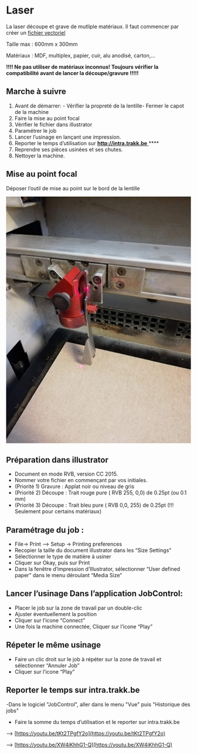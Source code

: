 # Laser

La laser découpe et grave de mutliple matériaux. Il faut commencer par créer un [fichier vectoriel](../software/untitled-1.md)

Taille max : 600mm x 300mm

Matériaux : MDF, multiplex, papier, cuir, alu anodisé, carton,...

**!!!! Ne pas utiliser de matériaux inconnus! Toujours vérifier la compatibilité avant de lancer la découpe/gravure !!!!!**    

## **Marche à suivre**  

1. Avant de démarrer: - Vérifier la propreté de la lentille- Fermer le capot de la machine
2. Faire la mise au point focal
3. Vérifier le fichier dans illustrator
4.  Paramétrer le job  
5. Lancer l’usinage en lançant une impression.
6. Reporter le temps d’utilisation sur [**http://intra.trakk.be** ](http://intra.trakk.be%20)\*\*\*\*
7. Reprendre ses pièces usinées et ses chutes. 
8. Nettoyer la machine.    

## **Mise au point focal**

Déposer l’outil de mise au point  sur le bord de la lentille

![](../.gitbook/assets/image%20%2819%29.png)



## Préparation dans illustrator

* Document en mode RVB, version CC 2015.
* Nommer votre fichier en commençant par vos initiales.
* \(Priorité 1\) Gravure : Applat noir ou niveau de gris  
* \(Priorité 2\) Découpe  : Trait rouge pure \( RVB 255, 0,0\) de 0.25pt  \(ou 0.1 mm\)
* \(Priorité 3\) Découpe  : Trait bleu pure \( RVB 0,0, 255\) de 0.25pt  \(!!! Seulement pour certains matériaux\)

## Paramétrage du job :

* File-&gt; Print --&gt; Setup -&gt; Printing preferences
* Recopier la taille du document illustrator dans les “Size Settings”
* Sélectionner le type de matière à usiner
* Cliquer sur Okay, puis sur Print
* Dans la fenêtre d’impression d’Illustrator, sélectionner  “User defined paper” dans le menu déroulant  “Media Size”

## Lancer l’usinage Dans l’application JobControl:

* Placer le job sur la zone de travail par un double-clic
* Ajuster éventuellement la position
* Cliquer sur l’icone “Connect”
* Une fois la machine connectée, Cliquer sur l’icone “Play”

## Répeter le même usinage

* Faire un clic droit sur le job à répéter sur la zone de travail et sélectionner “Annuler Job”
* Cliquer sur l’icone “Play”

## Reporter le temps sur intra.trakk.be

 -Dans le logiciel "JobControl", aller dans le menu "Vue" puis "Historique des jobs"

* Faire la somme du temps d’utilisation et le reporter sur intra.trakk.be

--&gt; [https://youtu.be/tKt2TPgfY2o](https://youtu.be/tKt2TPgfY2o)

--&gt; [https://youtu.be/XW4iKhhG1-Q](https://youtu.be/XW4iKhhG1-Q)



